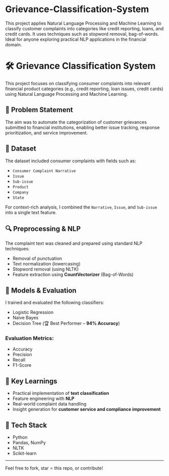 # Grievance-Classification-System
This project applies Natural Language Processing and Machine Learning to classify customer complaints into categories like credit reporting, loans, and credit cards. It uses techniques such as stopword removal, bag-of-words. Ideal for anyone exploring practical NLP applications in the financial domain.


# 🛠️ Grievance Classification System

This project focuses on classifying consumer complaints into relevant financial product categories (e.g., credit reporting, loan issues, credit cards) using Natural Language Processing and Machine Learning.

## 📌 Problem Statement
The aim was to automate the categorization of customer grievances submitted to financial institutions, enabling better issue tracking, response prioritization, and service improvement.

## 📂 Dataset
The dataset included consumer complaints with fields such as:
- `Consumer Complaint Narrative`
- `Issue`
- `Sub-issue`
- `Product`
- `Company`
- `State`

For context-rich analysis, I combined the `Narrative`, `Issue`, and `Sub-issue` into a single text feature.

## 🔍 Preprocessing & NLP
The complaint text was cleaned and prepared using standard NLP techniques:
- Removal of punctuation
- Text normalization (lowercasing)
- Stopword removal (using NLTK)
- Feature extraction using **CountVectorizer** (Bag-of-Words)

## 🤖 Models & Evaluation
I trained and evaluated the following classifiers:
- Logistic Regression
- Naive Bayes
- Decision Tree (🏆 Best Performer – **94% Accuracy**)

### Evaluation Metrics:
- Accuracy
- Precision
- Recall
- F1-Score

## 🚀 Key Learnings
- Practical implementation of **text classification**
- Feature engineering with **NLP**
- Real-world complaint data handling
- Insight generation for **customer service and compliance improvement**

## 🧰 Tech Stack
- Python
- Pandas, NumPy
- NLTK
- Scikit-learn



---

Feel free to fork, star ⭐ this repo, or contribute!
